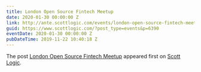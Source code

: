 ```yaml
---
title: London Open Source Fintech Meetup
date: 2020-01-30 00:00:00 Z
link: http://ante.scottlogic.com/events/london-open-source-fintech-meetup/
guid: https://www.scottlogic.com/?post_type=events&p=6390
eventDate: 2020-01-30 00:00:00 Z
pubDateTime: 2019-11-22 10:40:18 Z
---
```


<p>The post <a rel="nofollow" href="http://ante.scottlogic.com/events/london-open-source-fintech-meetup/">London Open Source Fintech Meetup</a> appeared first on <a rel="nofollow" href="http://ante.scottlogic.com">Scott Logic</a>.</p>